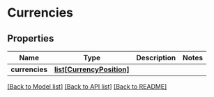 # Currencies

## Properties
Name | Type | Description | Notes
------------ | ------------- | ------------- | -------------
**currencies** | [**list[CurrencyPosition]**](CurrencyPosition.md) |  | 

[[Back to Model list]](../README.md#documentation-for-models) [[Back to API list]](../README.md#documentation-for-api-endpoints) [[Back to README]](../README.md)


